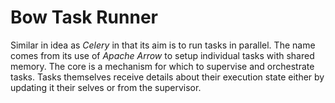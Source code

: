 # Bow Task Runner

Similar in idea as _Celery_ in that its aim is to run tasks in parallel.
The name comes from its use of _Apache Arrow_ to setup individual tasks with shared memory.
The core is a mechanism for which to supervise and orchestrate tasks.
Tasks themselves receive details about their execution state either by updating it their selves or from the supervisor.
